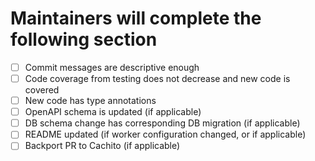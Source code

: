 # Maintainers will complete the following section

- [ ] Commit messages are descriptive enough
- [ ] Code coverage from testing does not decrease and new code is covered
- [ ] New code has type annotations
- [ ] OpenAPI schema is updated (if applicable)
- [ ] DB schema change has corresponding DB migration (if applicable)
- [ ] README updated (if worker configuration changed, or if applicable)
- [ ] Backport PR to Cachito (if applicable)
